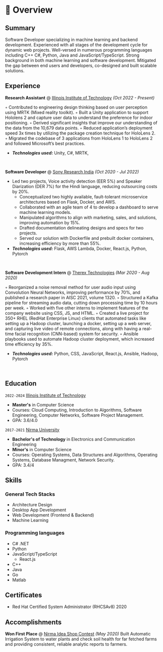 # 📖 Overview

## Summary

Software Developer specializing in machine learning and backend development. Experienced with all stages of the development cycle for dynamic web projects. Well-versed in numerous programming languages including C++ C#, Python, Java and JavaScript/TypeScript. Strong background in both machine learning and software development. Mitigated the gap between end users and developers, co-designed and built scalable solutions.



## Experience

**Research Assistant** @ [Illinois Institute of Technology](https://iconsense.iit.edu/) _(Oct 2022 - Present)_

◦ Contributed to engineering design thinking based on user perception using MRTK (Mixed reality toolkit).
◦ Built a Unity application to support Hololens 2 and capture user data to understand the preference for indoor positioning.
◦ Derived significant insights that improve our understanding of the data from the 10,679 data points.
◦ Reduced application’s deployment speed 3x times by utilizing the package creation technique for HoloLens 2.
◦ Migrated the codebase of 3 applications from HoloLens 1 to HoloLens 2 and followed Microsoft’s best practices.
- _**Technologies used:**_ Unity, C#, MRTK, 

&nbsp;

**Software Developer** @ [Sony Research India](https://www.sonyresearchindia.com/) _(Oct 2020 - Jul 2022)_

- Led two projects, Voice activity detection (EER 5%) and Speaker Diarization (DER 7%) for the Hindi language, reducing outsourcing costs by 20%.
  - Conceptualized two highly available, fault-tolerant microservice architectures based on Flask, Docker, and AWS.
  - Collaborated with an agile team of 4 to develop a dashboard to serve machine learning models.
  - Manipulated algorithms to align with marketing, sales, and solutions, improving automation by 15%.
  - Drafted documentation delineating designs and specs for two projects.
  - Served our solution with Dockerfile and prebuilt docker containers, increasing efficiency by more than 55%.
- _**Technologies used:**_ Flask, AWS Lambda, Docker, React.js, Python, Pytorch

&nbsp;

**Software Development Intern** @ [Therex Technologies]() _(Mar 2020 - Aug 2020)_

◦ Reorganized a noise removal method for user audio input using Convolution Neural Networks, improving performance
by 70%, and published a research paper in AISC 2021, volume 1320.
◦ Structured a Kafka pipeline for streaming audio data, cutting down processing time by 10 hours per week.
◦ Worked with five other interns to implement features of the company website using CSS, JS, and HTML.
◦ Created a live project for 350+ RHEL (RedHat Enterprise Linux) clients that automated tasks like setting up a Hadoop
cluster, launching a docker, setting up a web server, and capturing live video of remote connections, along with having
a real-time facial recognition (CNN-based) system for security.
◦ Ansible playbooks used to automate Hadoop cluster deployment, which increased time efficiency by 35%.
- _**Technologies used:**_ Python, CSS, JavaScript, React.js, Ansible, Hadoop, Pytorch

&nbsp;

## Education

`2022-2024` [Illinois Institute of Technology](https://www.iit.edu/)
- **Master's** in Computer Science
- Courses: Cloud Computing, Introduction to Algorithms, Software Engineering, Computer Networks, Software Project Management. 
- GPA: 3.6/4.0

`2017-2021` [Nirma University](https://nirmauni.ac.in/)
- **Bachelor's of Technology** in Electronics and Communication Engineering
- **Minor's** in Computer Science
- Courses: Operating Systems, Data Structures and Algorithms, Operating Systems, Database Managment, Network Security.
- GPA: 3.4/4


## Skills

### General Tech Stacks
- Architecture Design
- Desktop App Development
- Web Development (Frontend & Backend)
- Machine Learning

### Programming languages
- C# .NET
- Python
- JavaScript/TypeScript
  - React.js
- C++
- Java
- Go
- Matlab

## Certificates
- Red Hat Certified System Administrator (RHCSAv8) 2020

## Accomplishments
**Won First Place** @ [Nirma Idea Shop Contest]() _(May 2020)_
Built Automatic Irrigation System to water plants and check soil health for far fetched farms and providing consistent, reliable analytic reports to farmers. 
